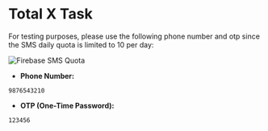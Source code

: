 # Total X Task

For testing purposes, please use the following phone number and otp since the SMS daily quota is limited to 10 per day:

![Firebase SMS Quota](https://github.com/sameemul-haque/task/assets/110324374/c209692c-a073-45e8-8369-061597fd5c04)

- **Phone Number:**
```
9876543210
```

- **OTP (One-Time Password):**
```
123456
```
